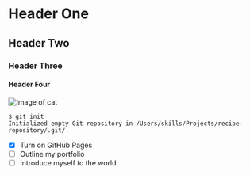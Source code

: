  # Header One
 ## Header Two
 ### Header Three
#### Header Four
![Image of cat](https://unsplash.com/photos/orange-blue-and-white-cat-painting-6L4jcwgDNNE)

```
$ git init
Initialized empty Git repository in /Users/skills/Projects/recipe-repository/.git/
```
- [X] Turn on GitHub Pages
- [ ] Outline my portfolio
- [ ] Introduce myself to the world
